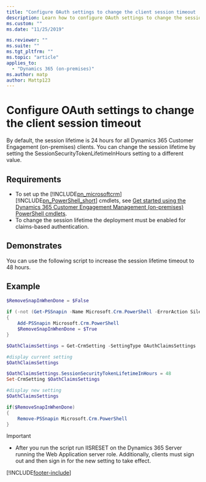 ```yaml
---
title: "Configure OAuth settings to change the client session timeout | Microsoft Docs"
description: Learn how to configure OAuth settings to change the session timeout in Dynamics 365 Customer Engagement (on-premises)
ms.custom: ""
ms.date: "11/25/2019"

ms.reviewer: ""
ms.suite: ""
ms.tgt_pltfrm: ""
ms.topic: "article"
applies_to: 
  - "Dynamics 365 (on-premises)"
ms.author: matp
author: Mattp123
---
```

# Configure OAuth settings to change the client session timeout

By default, the session lifetime is 24 hours for all Dynamics 365 Customer Engagement (on-premises) clients. You can change the session lifetime by setting the SessionSecurityTokenLifetimeInHours setting to a different value. 

## Requirements  
 - To set up the [!INCLUDE[pn_microsoftcrm](../includes/pn-microsoftcrm.md)] [!INCLUDE[pn_PowerShell_short](../includes/pn-powershell-short.md)] cmdlets, see [Get started using the Dynamics 365 Customer Engagement Management (on-premises) PowerShell cmdlets](/powershell/dynamics365/customer-engagement/overview?view=dynamics365ce-ps&branch=master&preserve-view=true#get-started-using-the-dynamics-365-customer-engagement-management-on-premises-powershell-cmdlets).  
- To change the session lifetime the deployment must be enabled for claims-based authentication. 
  
## Demonstrates
You can use the following script to increase the session lifetime timeout to 48 hours. 

## Example  
  
```powershell  
$RemoveSnapInWhenDone = $False  
  
if (-not (Get-PSSnapin -Name Microsoft.Crm.PowerShell -ErrorAction SilentlyContinue))  
{  
    Add-PSSnapin Microsoft.Crm.PowerShell  
    $RemoveSnapInWhenDone = $True  
}  

$OathClaimsSettings = Get-CrmSetting -SettingType OAuthClaimsSettings

#display current setting
$OathClaimsSettings

$OathClaimsSettings.SessionSecurityTokenLifetimeInHours = 48
Set-CrmSetting $OathClaimsSettings

#display new setting
$OathClaimsSettings

if($RemoveSnapInWhenDone)  
{  
    Remove-PSSnapin Microsoft.Crm.PowerShell  
}  

```  

> [!IMPORTANT]
> - After you run the script run IISRESET on the Dynamics 365 Server running the Web Application server role. Additionally, clients must sign out and then sign in for the new setting to take effect. 



[!INCLUDE[footer-include](../../../includes/footer-banner.md)]
